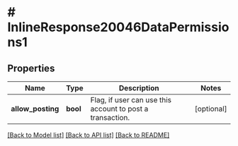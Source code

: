# # InlineResponse20046DataPermissions1

## Properties

Name | Type | Description | Notes
------------ | ------------- | ------------- | -------------
**allow_posting** | **bool** | Flag, if user can use this account to post a transaction. | [optional]

[[Back to Model list]](../../README.md#models) [[Back to API list]](../../README.md#endpoints) [[Back to README]](../../README.md)
